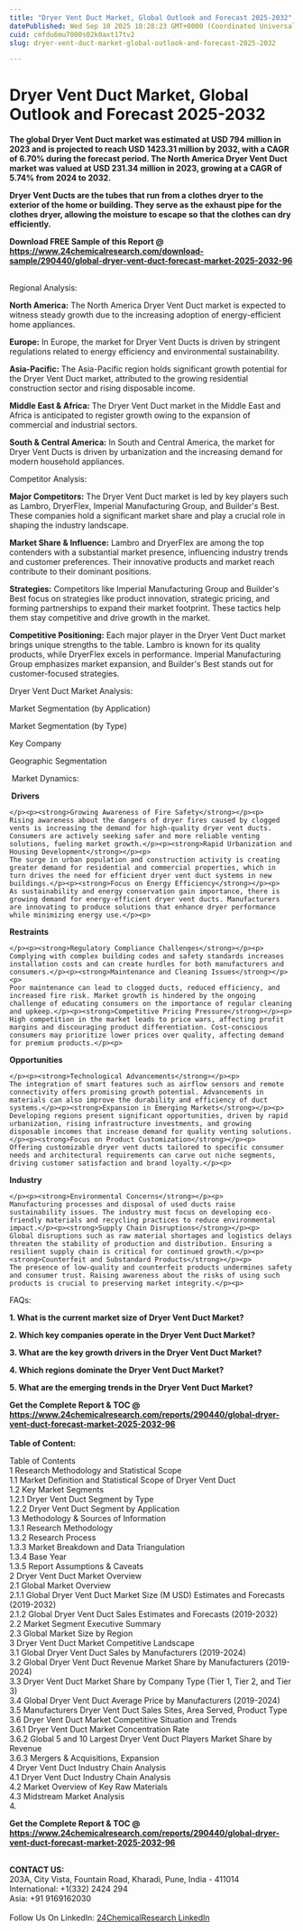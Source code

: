 ```yaml
---
title: "Dryer Vent Duct Market, Global Outlook and Forecast 2025-2032"
datePublished: Wed Sep 10 2025 10:28:23 GMT+0000 (Coordinated Universal Time)
cuid: cmfdu6mu7000s02k0axt17tv2
slug: dryer-vent-duct-market-global-outlook-and-forecast-2025-2032

---
```


# Dryer Vent Duct Market, Global Outlook and Forecast 2025-2032

<p><strong>The global Dryer Vent Duct market was estimated at USD 794 million in 2023 and is projected to reach USD 1423.31 million by 2032, with a CAGR of 6.70% during the forecast period. The North America Dryer Vent Duct market was valued at USD 231.34 million in 2023, growing at a CAGR of 5.74% from 2024 to 2032.</strong></p><p>
</p><p><strong>Dryer Vent Ducts are the tubes that run from a clothes dryer to the exterior of the home or building. They serve as the exhaust pipe for the clothes dryer, allowing the moisture to escape so that the clothes can dry efficiently.</strong></p><div><b>Download FREE Sample of this Report @ 
            <a href="https://www.24chemicalresearch.com/download-sample/290440/global-dryer-vent-duct-forecast-market-2025-2032-96">
            https://www.24chemicalresearch.com/download-sample/290440/global-dryer-vent-duct-forecast-market-2025-2032-96</a></b></div><br><p>
Regional Analysis:</p><p>
</p><p><strong>North America:</strong> The North America Dryer Vent Duct market is expected to witness steady growth due to the increasing adoption of energy-efficient home appliances.</p><p>
</p><p><strong>Europe:</strong> In Europe, the market for Dryer Vent Ducts is driven by stringent regulations related to energy efficiency and environmental sustainability.</p><p>
</p><p><strong>Asia-Pacific:</strong> The Asia-Pacific region holds significant growth potential for the Dryer Vent Duct market, attributed to the growing residential construction sector and rising disposable income.</p><p>
</p><p><strong>Middle East &amp; Africa:</strong> The Dryer Vent Duct market in the Middle East and Africa is anticipated to register growth owing to the expansion of commercial and industrial sectors.</p><p>
</p><p><strong>South &amp; Central America:</strong> In South and Central America, the market for Dryer Vent Ducts is driven by urbanization and the increasing demand for modern household appliances.</p><p>
Competitor Analysis:</p><p>
</p><p><strong>Major Competitors:</strong> The Dryer Vent Duct market is led by key players such as Lambro, DryerFlex, Imperial Manufacturing Group, and Builder's Best. These companies hold a significant market share and play a crucial role in shaping the industry landscape.</p><p>
</p><p><strong>Market Share &amp; Influence:</strong> Lambro and DryerFlex are among the top contenders with a substantial market presence, influencing industry trends and customer preferences. Their innovative products and market reach contribute to their dominant positions.</p><p>
</p><p><strong>Strategies:</strong> Competitors like Imperial Manufacturing Group and Builder's Best focus on strategies like product innovation, strategic pricing, and forming partnerships to expand their market footprint. These tactics help them stay competitive and drive growth in the market.</p><p>
</p><p><strong>Competitive Positioning:</strong> Each major player in the Dryer Vent Duct market brings unique strengths to the table. Lambro is known for its quality products, while DryerFlex excels in performance. Imperial Manufacturing Group emphasizes market expansion, and Builder's Best stands out for customer-focused strategies.</p><p>
Dryer Vent Duct Market Analysis:</p><p>
Market Segmentation (by Application)</p><p>
</p><p>
Market Segmentation (by Type)</p><p>
</p><p>
Key Company</p><p>
</p><p>
Geographic Segmentation</p><p>
</p><p>
 Market Dynamics:</p><p>
<strong> Drivers</strong></p><p>

	</p><p><strong>Growing Awareness of Fire Safety</strong></p><p>
	Rising awareness about the dangers of dryer fires caused by clogged vents is increasing the demand for high-quality dryer vent ducts. Consumers are actively seeking safer and more reliable venting solutions, fueling market growth.</p><p><strong>Rapid Urbanization and Housing Development</strong></p><p>
	The surge in urban population and construction activity is creating greater demand for residential and commercial properties, which in turn drives the need for efficient dryer vent duct systems in new buildings.</p><p><strong>Focus on Energy Efficiency</strong></p><p>
	As sustainability and energy conservation gain importance, there is growing demand for energy-efficient dryer vent ducts. Manufacturers are innovating to produce solutions that enhance dryer performance while minimizing energy use.</p><p>

<strong>Restraints</strong></p><p>

	</p><p><strong>Regulatory Compliance Challenges</strong></p><p>
	Complying with complex building codes and safety standards increases installation costs and can create hurdles for both manufacturers and consumers.</p><p><strong>Maintenance and Cleaning Issues</strong></p><p>
	Poor maintenance can lead to clogged ducts, reduced efficiency, and increased fire risk. Market growth is hindered by the ongoing challenge of educating consumers on the importance of regular cleaning and upkeep.</p><p><strong>Competitive Pricing Pressure</strong></p><p>
	High competition in the market leads to price wars, affecting profit margins and discouraging product differentiation. Cost-conscious consumers may prioritize lower prices over quality, affecting demand for premium products.</p><p>

<strong>Opportunities</strong></p><p>

	</p><p><strong>Technological Advancements</strong></p><p>
	The integration of smart features such as airflow sensors and remote connectivity offers promising growth potential. Advancements in materials can also improve the durability and efficiency of duct systems.</p><p><strong>Expansion in Emerging Markets</strong></p><p>
	Developing regions present significant opportunities, driven by rapid urbanization, rising infrastructure investments, and growing disposable incomes that increase demand for quality venting solutions.</p><p><strong>Focus on Product Customization</strong></p><p>
	Offering customizable dryer vent ducts tailored to specific consumer needs and architectural requirements can carve out niche segments, driving customer satisfaction and brand loyalty.</p><p>

<strong>Industry </strong></p><p>

	</p><p><strong>Environmental Concerns</strong></p><p>
	Manufacturing processes and disposal of used ducts raise sustainability issues. The industry must focus on developing eco-friendly materials and recycling practices to reduce environmental impact.</p><p><strong>Supply Chain Disruptions</strong></p><p>
	Global disruptions such as raw material shortages and logistics delays threaten the stability of production and distribution. Ensuring a resilient supply chain is critical for continued growth.</p><p><strong>Counterfeit and Substandard Products</strong></p><p>
	The presence of low-quality and counterfeit products undermines safety and consumer trust. Raising awareness about the risks of using such products is crucial to preserving market integrity.</p><p>
FAQs:</p><p>
</p><p><strong>1. What is the current market size of Dryer Vent Duct Market?</strong></p><p>
</p><p>
</p><p><strong>2. Which key companies operate in the Dryer Vent Duct Market?</strong></p><p>
</p><p>
</p><p><strong>3. What are the key growth drivers in the Dryer Vent Duct Market?</strong></p><p>
</p><p>
</p><p><strong>4. Which regions dominate the Dryer Vent Duct Market?</strong></p><p>
</p><p>
</p><p><strong>5. What are the emerging trends in the Dryer Vent Duct Market?</strong></p><p>
</p>

<div><b>Get the Complete Report & TOC @ 
            <a href="https://www.24chemicalresearch.com/reports/290440/global-dryer-vent-duct-forecast-market-2025-2032-96">
            https://www.24chemicalresearch.com/reports/290440/global-dryer-vent-duct-forecast-market-2025-2032-96</a></b></div><br>
            <b>Table of Content:</b><p>Table of Contents<br />
1 Research Methodology and Statistical Scope<br />
1.1 Market Definition and Statistical Scope of Dryer Vent Duct<br />
1.2 Key Market Segments<br />
1.2.1 Dryer Vent Duct Segment by Type<br />
1.2.2 Dryer Vent Duct Segment by Application<br />
1.3 Methodology & Sources of Information<br />
1.3.1 Research Methodology<br />
1.3.2 Research Process<br />
1.3.3 Market Breakdown and Data Triangulation<br />
1.3.4 Base Year<br />
1.3.5 Report Assumptions & Caveats<br />
2 Dryer Vent Duct Market Overview<br />
2.1 Global Market Overview<br />
2.1.1 Global Dryer Vent Duct Market Size (M USD) Estimates and Forecasts (2019-2032)<br />
2.1.2 Global Dryer Vent Duct Sales Estimates and Forecasts (2019-2032)<br />
2.2 Market Segment Executive Summary<br />
2.3 Global Market Size by Region<br />
3 Dryer Vent Duct Market Competitive Landscape<br />
3.1 Global Dryer Vent Duct Sales by Manufacturers (2019-2024)<br />
3.2 Global Dryer Vent Duct Revenue Market Share by Manufacturers (2019-2024)<br />
3.3 Dryer Vent Duct Market Share by Company Type (Tier 1, Tier 2, and Tier 3)<br />
3.4 Global Dryer Vent Duct Average Price by Manufacturers (2019-2024)<br />
3.5 Manufacturers Dryer Vent Duct Sales Sites, Area Served, Product Type<br />
3.6 Dryer Vent Duct Market Competitive Situation and Trends<br />
3.6.1 Dryer Vent Duct Market Concentration Rate<br />
3.6.2 Global 5 and 10 Largest Dryer Vent Duct Players Market Share by Revenue<br />
3.6.3 Mergers & Acquisitions, Expansion<br />
4 Dryer Vent Duct Industry Chain Analysis<br />
4.1 Dryer Vent Duct Industry Chain Analysis<br />
4.2 Market Overview of Key Raw Materials<br />
4.3 Midstream Market Analysis<br />
4.</p>

<div><b>Get the Complete Report & TOC @ 
            <a href="https://www.24chemicalresearch.com/reports/290440/global-dryer-vent-duct-forecast-market-2025-2032-96">
            https://www.24chemicalresearch.com/reports/290440/global-dryer-vent-duct-forecast-market-2025-2032-96</a></b></div><br>

<b>CONTACT US:</b><br>
            203A, City Vista, Fountain Road, Kharadi, Pune, India - 411014<br>
            International: +1(332) 2424 294<br>
            Asia: +91 9169162030 <br><br>
            Follow Us On LinkedIn: <a href="https://www.linkedin.com/company/24chemicalresearch/">24ChemicalResearch LinkedIn</a>